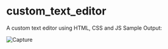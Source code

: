 # custom_text_editor
A custom text editor using HTML, CSS and JS
Sample Output:

![Capture](https://user-images.githubusercontent.com/87576377/163679764-23edecc7-7f6d-48fa-b6f0-c7dd506c7178.PNG)
